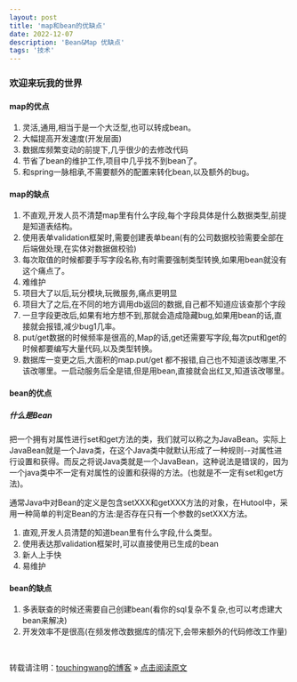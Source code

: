```yaml
---
layout: post
title: 'map和bean的优缺点'
date: 2022-12-07
description: 'Bean&Map 优缺点'
tags: '技术'
--- 
```


### 欢迎来玩我的世界

#### map的优点

1. 灵活,通用,相当于是一个大泛型,也可以转成bean。
2. 大幅提高开发速度(开发层面)
3. 数据库频繁变动的前提下,几乎很少的去修改代码
4. 节省了bean的维护工作,项目中几乎找不到bean了。
5. 和spring一脉相承,不需要额外的配置来转化bean,以及额外的bug。

#### map的缺点

1. 不直观,开发人员不清楚map里有什么字段,每个字段具体是什么数据类型,前提是知道表结构。
2. 使用表单validation框架时,需要创建表单bean(有的公司数据校验需要全部在后端做处理,在实体对数据做校验)
3. 每次取值的时候都要手写字段名称,有时需要强制类型转换,如果用bean就没有这个痛点了。
4. 难维护
5. 项目大了以后,玩分模块,玩微服务,痛点更明显
6. 项目大了之后,在不同的地方调用db返回的数据,自己都不知道应该查那个字段
7. 一旦字段更改后,如果有地方想不到,那就会造成隐藏bug,如果用bean的话,直接就会报错,减少bug1几率。
8. put/get数据的时候频率是很高的,Map的话,get还需要写字段,每次put和get的时候都要编写大量代码,以及类型转换。
9. 数据库一变更之后,大面积的map.put/get 都不报错,自己也不知道该改哪里,不该改哪里。一启动服务后全是错,但是用bean,直接就会出红叉,知道该改哪里。

#### bean的优点

##### 什么是Bean

把一个拥有对属性进行set和get方法的类，我们就可以称之为JavaBean。实际上JavaBean就是一个Java类，在这个Java类中就默认形成了一种规则--对属性进行设置和获得。而反之将说Java类就是一个JavaBean，这种说法是错误的，因为一个java类中不一定有对属性的设置和获得的方法。(也就是不一定有set和get方法)。

通常Java中对Bean的定义是包含setXXX和getXXX方法的对象，在Hutool中，采用一种简单的判定Bean的方法:是否存在只有一个参数的setXXX方法。

1. 直观,开发人员清楚的知道bean里有什么字段,什么类型。
2. 使用表达那validation框架时,可以直接使用已生成的bean
3. 新人上手快
4. 易维护

#### bean的缺点

1. 多表联查的时候还需要自己创建bean(看你的sql复杂不复杂,也可以考虑建大bean来解决)
2. 开发效率不是很高(在频发修改数据库的情况下,会带来额外的代码修改工作量)

<br>

转载请注明：[touchingwang的博客](http://touchingwang.github.io) » [点击阅读原文](http://https://github.com/touchingwang/touchingwang.github.io/tree/master/_posts/2022-12-07-Bean&Map.md)
